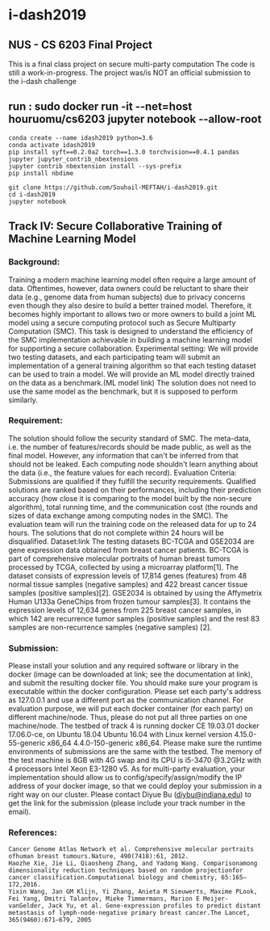 # i-dash2019
## NUS - CS 6203 Final Project
This is a final class project on secure multi-party computation
The code is still a work-in-progress. 
The project was/is NOT an official submission to the i-dash challenge

## run : sudo docker run -it --net=host houruomu/cs6203 jupyter notebook --allow-root

```
conda create --name idash2019 python=3.6
conda activate idash2019
pip install syft==0.2.0a2 torch==1.3.0 torchvision==0.4.1 pandas jupyter jupyter_contrib_nbextensions
jupyter contrib nbextension install --sys-prefix
pip install nbdime

git clone https://github.com/Souhail-MEFTAH/i-dash2019.git                                                                                                                                                 
cd i-dash2019
jupyter notebook
```



## Track IV: Secure Collaborative Training of Machine Learning Model

### Background: 
Training a modern machine learning model often require a large amount of data. Oftentimes, however, data owners could be reluctant to share their data (e.g., genome data from human subjects) due to privacy concerns even though they also desire to build a better trained model. Therefore, it becomes highly important to allows two or more owners to build a joint ML model using a secure computing protocol such as Secure Multiparty Computation (SMC). This task is designed to understand the efficiency of the SMC implementation achievable in building a machine learning model for supporting a secure collaboration.
Experimental setting: We will provide two testing datasets, and each participating team will submit an implementation of a general training algorithm so that each testing dataset can be used to train a model. We will provide an ML model directly trained on the data as a benchmark.(ML model link) The solution does not need to use the same model as the benchmark, but it is supposed to perform similarly.

### Requirement:  
The solution should follow the security standard of SMC. The meta-data, i.e. the number of features/records should be made public, as well as the final model. However, any information that can't be inferred from that should not be leaked. Each computing node shouldn't learn anything about the data (i.e., the feature values for each record).
Evaluation Criteria: Submissions are qualified if they fulfill the security requirements. Qualified solutions are ranked based on their performances, including their prediction accuracy (how close it is comparing to the model built by the non-secure algorithm), total running time, and the communication cost (the rounds and sizes of data exchange among computing nodes in the SMC). The evaluation team will run the training code on the released data for up to 24 hours. The solutions that do not complete within 24 hours will be disqualified.
Dataset:link The testing datasets BC-TCGA and GSE2034 are gene expression data obtained from breast cancer patients. BC-TCGA is part of comprehensive molecular portraits of human breast tumors processed by TCGA, collected by using a microarray platform[1]. The dataset consists of expression levels of 17,814 genes (features) from 48 normal tissue samples (negative samples) and 422 breast cancer tissue samples (positive samples)[2]. GSE2034 is obtained by using the Affymetrix Human U133a GeneChips from frozen tumour samples[3]. It contains the expression levels of 12,634 genes from 225 breast cancer samples, in which 142 are recurrence tumor samples (positive samples) and the rest 83 samples are non-recurrence samples (negative samples) [2].

### Submission:  
Please install your solution and any required software or library in the docker (image can be downloaded at link; see the documentation at link), and submit the resulting docker file. You should make sure your program is executable within the docker configuration. Please set each party's address as 127.0.0.1 and use a different port as the communication channel. For evaluation purpose, we will put each docker container (for each party) on different machine/node. Thus, please do not put all three parties on one machine/node. The testbed of track 4 is running docker CE 19.03.01 docker 17.06.0-ce, on Ubuntu 18.04 Ubuntu 16.04 with Linux kernel version 4.15.0-55-generic x86_64 4.4.0-150-generic x86_64. Please make sure the runtime environments of submissions are the same with the testbed. The memory of the test machine is 8GB with 4G swap and its CPU is i5-3470 @3.2GHz with 4 processors Intel Xeon E3-1280 v5. As for multi-party evaluation, your implementation should allow us to config/specify/assign/modify the IP address of your docker image, so that we could deploy your submission in a right way on our cluster. Please contact Diyue Bu (diybu@indiana.edu) to get the link for the submission (please include your track number in the email).

### References:

    Cancer Genome Atlas Network et al. Comprehensive molecular portraits ofhuman breast tumours.Nature, 490(7418):61, 2012.
    Haozhe Xie, Jie Li, Qiaosheng Zhang, and Yadong Wang. Comparisonamong dimensionality reduction techniques based on random projectionfor cancer classification.Computational biology and chemistry, 65:165–172,2016.
    Yixin Wang, Jan GM Klijn, Yi Zhang, Anieta M Sieuwerts, Maxime PLook, Fei Yang, Dmitri Talantov, Mieke Timmermans, Marion E Meijer-vanGelder, Jack Yu, et al. Gene-expression profiles to predict distant metastasis of lymph-node-negative primary breast cancer.The Lancet, 365(9460):671–679, 2005
